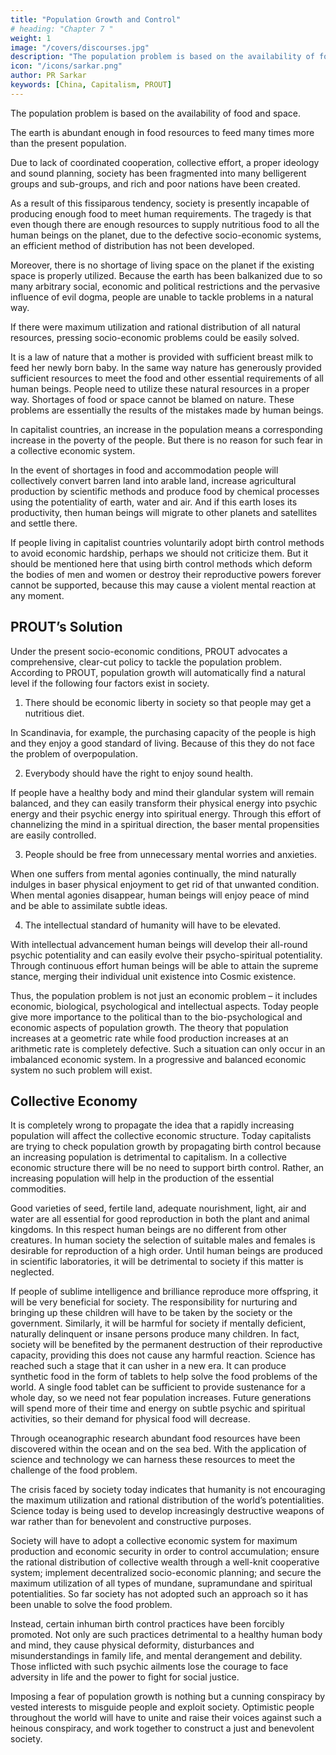 ```yaml
---
title: "Population Growth and Control"
# heading: "Chapter 7 "
weight: 1
image: "/covers/discourses.jpg"
description: "The population problem is based on the availability of food and space."
icon: "/icons/sarkar.png"
author: PR Sarkar
keywords: [China, Capitalism, PROUT]
---
```



The population problem is based on the availability of food and space. 

The earth is abundant enough in food resources to feed many times more than the present population. 

Due to lack of coordinated cooperation, collective effort, a proper ideology and sound planning, society has been fragmented into many belligerent groups and sub-groups, and rich and poor nations have been created. 

As a result of this fissiparous tendency, society is presently incapable of producing enough food to meet human requirements. The tragedy is that even though there are enough resources to supply nutritious food to all the human beings on the planet, due to the defective socio-economic systems, an efficient method of distribution has not been developed.

Moreover, there is no shortage of living space on the planet if the existing space is properly utilized. Because the earth has been balkanized due to so many arbitrary social, economic and political restrictions and the pervasive influence of evil dogma, people are unable to tackle problems in a natural way. 

If there were maximum utilization and rational distribution of all natural resources, pressing socio-economic problems could be easily solved.

It is a law of nature that a mother is provided with sufficient breast milk to feed her newly born baby. In the same way nature has generously provided sufficient resources to meet the food and other essential requirements of all human beings. People need to utilize these natural resources in a proper way. Shortages of food or space cannot be blamed on nature. These problems are essentially the results of the mistakes made by human beings.

In capitalist countries, an increase in the population means a corresponding increase in the poverty of the people. But there is no reason for such fear in a collective economic system. 

In the event of shortages in food and accommodation people will collectively convert barren land into arable land, increase agricultural production by scientific methods and produce food by chemical processes using the potentiality of earth, water and air. And if this earth loses its productivity, then human beings will migrate to other planets and satellites and settle there.

If people living in capitalist countries voluntarily adopt birth control methods to avoid economic hardship, perhaps we should not criticize them. But it should be mentioned here that using birth control methods which deform the bodies of men and women or destroy their reproductive powers forever cannot be supported, because this may cause a violent mental reaction at any moment.

## PROUT’s Solution

Under the present socio-economic conditions, PROUT advocates a comprehensive, clear-cut policy to tackle the population problem. According to PROUT, population growth will automatically find a natural level if the following four factors exist in society.

1. There should be economic liberty in society so that people may get a nutritious diet. 

In Scandinavia, for example, the purchasing capacity of the people is high and they enjoy a good standard of living. Because of this they do not face the problem of overpopulation.

2. Everybody should have the right to enjoy sound health. 

If people have a healthy body and mind their glandular system will remain balanced, and they can easily transform their physical energy into psychic energy and their psychic energy into spiritual energy. Through this effort of channelizing the mind in a spiritual direction, the baser mental propensities are easily controlled.

3. People should be free from unnecessary mental worries and anxieties. 

When one suffers from mental agonies continually, the mind naturally indulges in baser physical enjoyment to get rid of that unwanted condition. When mental agonies disappear, human beings will enjoy peace of mind and be able to assimilate subtle ideas.

4. The intellectual standard of humanity will have to be elevated. 

With intellectual advancement human beings will develop their all-round psychic potentiality and can easily evolve their psycho-spiritual potentiality. Through continuous effort human beings will be able to attain the supreme stance, merging their individual unit existence into Cosmic existence.

Thus, the population problem is not just an economic problem – it includes economic, biological, psychological and intellectual aspects.
Today people give more importance to the political than to the bio-psychological and economic aspects of population growth.
The theory that population increases at a geometric rate while food production increases at an arithmetic rate is completely defective. Such a situation can only occur in an imbalanced economic system. In a progressive and balanced economic system no such problem will exist.

## Collective Economy

It is completely wrong to propagate the idea that a rapidly increasing population will affect the collective economic structure. Today capitalists are trying to check population growth by propagating birth control because an increasing population is detrimental to capitalism. In a collective economic structure there will be no need to support birth control. Rather, an increasing population will help in the production of the essential commodities.

Good varieties of seed, fertile land, adequate nourishment, light, air and water are all essential for good reproduction in both the plant and animal kingdoms. In this respect human beings are no different from other creatures. In human society the selection of suitable males and females is desirable for reproduction of a high order. Until human beings are produced in scientific laboratories, it will be detrimental to society if this matter is neglected.

If people of sublime intelligence and brilliance reproduce more offspring, it will be very beneficial for society. The responsibility for nurturing and bringing up these children will have to be taken by the society or the government. Similarly, it will be harmful for society if mentally deficient, naturally delinquent or insane persons produce many children. In fact, society will be benefited by the permanent destruction of their reproductive capacity, providing this does not cause any harmful reaction.
Science has reached such a stage that it can usher in a new era. It can produce synthetic food in the form of tablets to help solve the food problems of the world. A single food tablet can be sufficient to provide sustenance for a whole day, so we need not fear population increases. Future generations will spend more of their time and energy on subtle psychic and spiritual activities, so their demand for physical food will decrease.

Through oceanographic research abundant food resources have been discovered within the ocean and on the sea bed. With the application of science and technology we can harness these resources to meet the challenge of the food problem. 

The crisis faced by society today indicates that humanity is not encouraging the maximum utilization and rational distribution of the world’s potentialities. Science today is being used to develop increasingly destructive weapons of war rather than for benevolent and constructive purposes.

Society will have to adopt a collective economic system for maximum production and economic security in order to control accumulation; ensure the rational distribution of collective wealth through a well-knit cooperative system; implement decentralized socio-economic planning; and secure the maximum utilization of all types of mundane, supramundane and spiritual potentialities. So far society has not adopted such an approach so it has been unable to solve the food problem.

Instead, certain inhuman birth control practices have been forcibly promoted. Not only are such practices detrimental to a healthy human body and mind, they cause physical deformity, disturbances and misunderstandings in family life, and mental derangement and debility. Those inflicted with such psychic ailments lose the courage to face adversity in life and the power to fight for social justice.

Imposing a fear of population growth is nothing but a cunning conspiracy by vested interests to misguide people and exploit society. Optimistic people throughout the world will have to unite and raise their voices against such a heinous conspiracy, and work together to construct a just and benevolent society.


